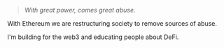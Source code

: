 > _With great power, comes great abuse._

With Ethereum we are restructuring society to remove sources of abuse.

I'm building for the web3 and educating people about DeFi.
